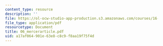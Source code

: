 ```yaml
---
content_type: resource
description: ''
file: https://ol-ocw-studio-app-production.s3.amazonaws.com/courses/16-886-air-transportation-systems-architecting-spring-2004/a17af064901e63e8c8c9f8aa19f75f4d_06_mercerarticle.pdf
file_type: application/pdf
resourcetype: Document
title: 06_mercerarticle.pdf
uid: a17af064-901e-63e8-c8c9-f8aa19f75f4d
---
```

